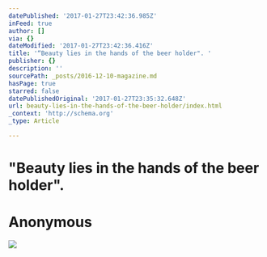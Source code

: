 ```yaml
---
datePublished: '2017-01-27T23:42:36.985Z'
inFeed: true
author: []
via: {}
dateModified: '2017-01-27T23:42:36.416Z'
title: '“Beauty lies in the hands of the beer holder". '
publisher: {}
description: ''
sourcePath: _posts/2016-12-10-magazine.md
hasPage: true
starred: false
datePublishedOriginal: '2017-01-27T23:35:32.648Z'
url: beauty-lies-in-the-hands-of-the-beer-holder/index.html
_context: 'http://schema.org'
_type: Article

---
```

# "Beauty lies in the hands of the beer holder". 

# Anonymous
![](https://the-grid-user-content.s3-us-west-2.amazonaws.com/426a0687-1aa1-4c2b-b396-ea647310648e.jpg)
